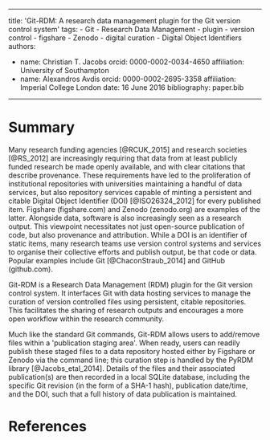   ---
  title: 'Git-RDM: A research data management plugin for the Git version control system'
  tags:
    - Git
    - Research Data Management
    - plugin
    - version control
    - figshare
    - Zenodo
    - digital curation
    - Digital Object Identifiers
  authors:
   - name: Christian T. Jacobs
     orcid: 0000-0002-0034-4650
     affiliation: University of Southampton
   - name: Alexandros Avdis
     orcid: 0000-0002-2695-3358
     affiliation: Imperial College London
  date: 16 June 2016
  bibliography: paper.bib
  ---

  # Summary
  
  Many research funding agencies [@RCUK_2015] and research societies [@RS_2012] are increasingly requiring that data from at least publicly funded research be made openly available, and with clear citations that describe provenance. These requirements have led to the proliferation of institutional repositories with universities maintaining a handful of data services, but also repository services capable of minting a persistent and citable Digital Object Identifier (DOI) [@ISO26324_2012] for every published item. Figshare (figshare.com) and Zenodo (zenodo.org) are examples of the latter. Alongside data, software is also increasingly seen as a research output. This viewpoint necessitates not just open-source publication of code, but also provenance and attribution. While a DOI is an identifier of static items, many research teams use version control systems and services to organise their collective efforts and publish output, be that code or data. Popular examples include Git [@ChaconStraub_2014] and GitHub (github.com).
  
  Git-RDM is a Research Data Management (RDM) plugin for the Git version control system. It interfaces Git with data hosting services to manage the curation of version controlled files using persistent, citable repositories. This facilitates the sharing of research outputs and encourages a more open workflow within the research community.

  Much like the standard Git commands, Git-RDM allows users to add/remove files within a 'publication staging area'. When ready, users can readily publish these staged files to a data repository hosted either by Figshare or Zenodo via the command line; this curation step is handled by the PyRDM library [@Jacobs_etal_2014]. Details of the files and their associated publication(s) are then recorded in a local SQLite database, including the specific Git revision (in the form of a SHA-1 hash), publication date/time, and the DOI, such that a full history of data publication is maintained.

  # References
